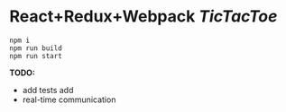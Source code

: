 # **React+Redux+Webpack *TicTacToe***

```
npm i
npm run build
npm run start
```

**TODO:**

 - add tests add
 -  real-time communication